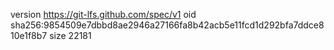 version https://git-lfs.github.com/spec/v1
oid sha256:9854509e7dbbd8ae2946a27166fa8b42acb5e11fcd1d292bfa7ddce810e1f8b7
size 22181
